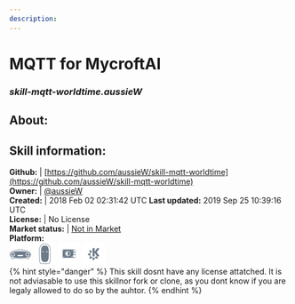 ```yaml
---
description: 
---
```


# MQTT for MycroftAI  
### _skill-mqtt-worldtime.aussieW_  
## About:  


## Skill information:  
**Github:** | [https://github.com/aussieW/skill-mqtt-worldtime](https://github.com/aussieW/skill-mqtt-worldtime)  
**Owner:** | [@aussieW](https://github.com/aussieW)  
**Created:** | 2018 Feb 02 02:31:42 UTC  **Last updated:** 2019 Sep 25 10:39:16 UTC  
**License:** | No License  
**Market status:** | [Not in Market](https://market.mycroft.ai/skill/)  
**Platform:**  
 ![Mark I](../.gitbook/assets/mark-1-icon.png)  ![Mark II](../.gitbook/assets/mark-2-icon.png)  ![Picroft](../.gitbook/assets/picroft-icon.png)  ![plasmoid](../.gitbook/assets/kde.png)   
{% hint style="danger" %}
This skill dosnt have any license attatched. It is not adviasable to use this skillnor fork or clone, as you dont know if you are legaly allowed to do so by the auhtor.
{% endhint %}
